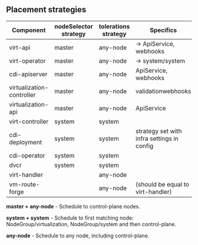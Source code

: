 ## Placement strategies

| Component                 | nodeSelector strategy | tolerations strategy | Specifics                                  |
|---------------------------|-----------------------|----------------------|--------------------------------------------|
| virt-api                  | master                | any-node             | -> ApiService, webhooks                    |
| virt-operator             | master                | any-node             | -> system/system                           |
| cdi-apiserver             | master                | any-node             | ApiService, webhooks                       |
| virtualization-controller | master                | any-node             | validationwebhooks                         |
| virtualization-api        | master                | any-node             | ApiService                                 |
| virt-controller           | system                | system               |                                            |
| cdi-deployment            | system                | system               | strategy set with infra settings in config |
| cdi-operator              | system                | system               |                                            |
| dvcr                      | system                | system               |                                            |
| virt-handler              |                       | any-node             |                                            |
| vm-route-forge            |                       | any-node             | (should be equal to virt-handler)          |


**master + any-node** - Schedule to control-plane nodes.

**system + system** - Schedule to first matching node: NodeGroup/virtualization, NodeGroup/system and then control-plane.

**any-node** - Schedule to any node, including control-plane.
